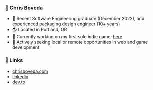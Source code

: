 ### 👋 Chris Boveda 
- 📜  Recent Software Engineering graduate (December 2022), and experienced packaging design engineer (10+ years)
- 🌎  Located in Portland, OR
- 🌱  Currently working on my first solo indie game: [here](https://github.com/cboveda/ProjectYOMI)
- 💼  Actively seeking local or remote opportunities in web and game development

### 🔗 Links
- [chrisboveda.com](https://www.chrisboveda.com)
- [linkedin](https://www.linkedin.com/in/chris-boveda/)
- [dev.to](https://dev.to/cboveda)
